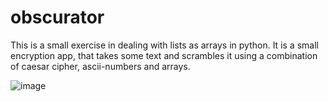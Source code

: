 # obscurator

This is a small exercise in dealing with lists as arrays in python.
It is a small encryption app, that takes some text and scrambles it using a combination of caesar cipher, ascii-numbers and arrays.

![image](https://github.com/Schpenn/obscurator/assets/25180676/d69a2eb8-b346-40e0-aab5-519fd8c889d2)
